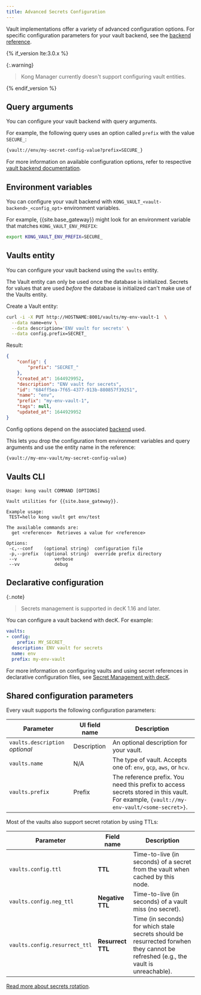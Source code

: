 ```yaml
---
title: Advanced Secrets Configuration
---
```


Vault implementations offer a variety of advanced configuration options.
For specific configuration parameters for your vault backend, see the [backend reference](/gateway/{{page.kong_version}}/kong-enterprise/secrets-management/backends/).

{% if_version lte:3.0.x %}

{:.warning}
> Kong Manager currently doesn't support configuring vault entities.

{% endif_version %}

## Query arguments

You can configure your vault backend with query arguments.

For example, the following query uses an option called `prefix` with the value `SECURE_`:

```bash
{vault://env/my-secret-config-value?prefix=SECURE_}
```

For more information on available configuration options,
refer to respective [vault backend documentation](/gateway/{{page.kong_version}}/kong-enterprise/secrets-management/backends/).

## Environment variables

You can configure your vault backend with `KONG_VAULT_<vault-backend>_<config_opt>` environment variables.

For example, {{site.base_gateway}} might look for an environment variable that matches `KONG_VAULT_ENV_PREFIX`:

```bash
export KONG_VAULT_ENV_PREFIX=SECURE_
```

## Vaults entity

You can configure your vault backend using the `vaults` entity.

The Vault entity can only be used once the database is initialized. Secrets for values that are used _before_ the database is initialized can't make use of the Vaults entity.

Create a Vault entity:

```bash
curl -i -X PUT http://HOSTNAME:8001/vaults/my-env-vault-1  \
  --data name=env \
  --data description='ENV vault for secrets' \
  --data config.prefix=SECRET_
```

Result:

```json
{
    "config": {
        "prefix": "SECRET_"
    },
    "created_at": 1644929952,
    "description": "ENV vault for secrets",
    "id": "684ff5ea-7f65-4377-913b-880857f39251",
    "name": "env",
    "prefix": "my-env-vault-1",
    "tags": null,
    "updated_at": 1644929952
}
```

Config options depend on the associated [backend](/gateway/{{page.kong_version}}/kong-enterprise/secrets-management/backends/) used.

This lets you drop the configuration from environment variables and query arguments and use the entity name in the reference:

```bash
{vault://my-env-vault/my-secret-config-value}
```

## Vaults CLI

```text
Usage: kong vault COMMAND [OPTIONS]

Vault utilities for {{site.base_gateway}}.

Example usage:
 TEST=hello kong vault get env/test

The available commands are:
  get <reference>  Retrieves a value for <reference>

Options:
 -c,--conf    (optional string)  configuration file
 -p,--prefix  (optional string)  override prefix directory
 --v              verbose
 --vv             debug
```

## Declarative configuration

{:.note}
> Secrets management is supported in decK 1.16 and later.

You can configure a vault backend with decK. For example:

```yaml
vaults:
- config:
    prefix: MY_SECRET_
  description: ENV vault for secrets
  name: env
  prefix: my-env-vault
```

For more information on configuring vaults and using secret references in declarative
configuration files, see [Secret Management with decK](/deck/latest/guides/vaults/).

## Shared configuration parameters

Every vault supports the following configuration parameters:

Parameter | UI field name | Description
----------|---------------|------------
`vaults.description` *optional* | Description | An optional description for your vault.
`vaults.name` | N/A | The type of vault. Accepts one of: `env`, `gcp`, `aws`, or `hcv`.
`vaults.prefix` | Prefix | The reference prefix. You need this prefix to access secrets stored in this vault. For example, `{vault://my-env-vault/<some-secret>}`.

Most of the vaults also support secret rotation by using TTLs:

Parameter | Field name | Description
----------|------------|------------
`vaults.config.ttl` | **TTL** | Time-to-live (in seconds) of a secret from the vault when cached by this node.
`vaults.config.neg_ttl` | **Negative TTL** | Time-to-live (in seconds) of a vault miss (no secret).
`vaults.config.resurrect_ttl` | **Resurrect TTL** | Time (in seconds) for which stale secrets should be resurrected forwhen they cannot be refreshed (e.g., the vault is unreachable).

[Read more about secrets rotation](/gateway/{{page.kong_version}}/kong-enterprise/secrets-management/secrets-rotation/).
